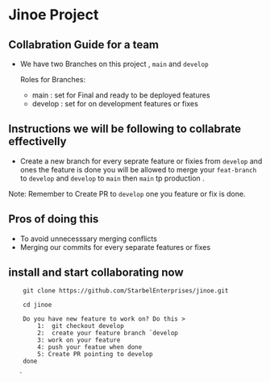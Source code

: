 # Jinoe Project

## Collabration Guide for a team

- We have two Branches on this project , `main` and `develop`

   Roles for Branches:
    - main : set for Final and ready  to  be deployed features
    - develop : set for on development features or fixes

## Instructions we will be following to collabrate effectivelly

- Create a new branch for every seprate feature or fixies from  `develop` and ones the feature is done you will be allowed to merge your `feat-branch `to `develop` and `develop` to `main` then `main` tp production .

Note: Remember to Create PR  to `develop` one you feature or fix is done.


## Pros of doing this
 - To avoid unnecesssary merging conflicts
 - Merging our commits for every separate features or fixes

 ## install and start collaborating now
```paython
    git clone https://github.com/StarbelEnterprises/jinoe.git

    cd jinoe
    
    Do you have new feature to work on? Do this >
        1:  git checkout develop
        2:  create your feature branch `develop
        3: work on your feature
        4: push your featue when done 
        5: Create PR pointing to develop
    done
   
   `  

```


 



